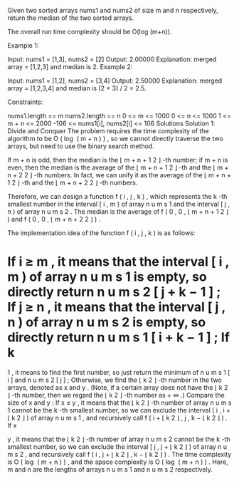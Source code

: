 Given two sorted arrays nums1 and nums2 of size m and n respectively, return the median of the two sorted arrays.

The overall run time complexity should be O(log (m+n)).

 

Example 1:

Input: nums1 = [1,3], nums2 = [2]
Output: 2.00000
Explanation: merged array = [1,2,3] and median is 2.
Example 2:

Input: nums1 = [1,2], nums2 = [3,4]
Output: 2.50000
Explanation: merged array = [1,2,3,4] and median is (2 + 3) / 2 = 2.5.
 

Constraints:

nums1.length == m
nums2.length == n
0 <= m <= 1000
0 <= n <= 1000
1 <= m + n <= 2000
-106 <= nums1[i], nums2[i] <= 106
Solutions
Solution 1: Divide and Conquer
The problem requires the time complexity of the algorithm to be 
O
(
log
⁡
(
m
+
n
)
)
, so we cannot directly traverse the two arrays, but need to use the binary search method.

If 
m
+
n
 is odd, then the median is the 
⌊
m
+
n
+
1
2
⌋
-th number; if 
m
+
n
 is even, then the median is the average of the 
⌊
m
+
n
+
1
2
⌋
-th and the 
⌊
m
+
n
+
2
2
⌋
-th numbers. In fact, we can unify it as the average of the 
⌊
m
+
n
+
1
2
⌋
-th and the 
⌊
m
+
n
+
2
2
⌋
-th numbers.

Therefore, we can design a function 
f
(
i
,
j
,
k
)
, which represents the 
k
-th smallest number in the interval 
[
i
,
m
)
 of array 
n
u
m
s
1
 and the interval 
[
j
,
n
)
 of array 
n
u
m
s
2
. The median is the average of 
f
(
0
,
0
,
⌊
m
+
n
+
1
2
⌋
)
 and 
f
(
0
,
0
,
⌊
m
+
n
+
2
2
⌋
)
.

The implementation idea of the function 
f
(
i
,
j
,
k
)
 is as follows:

If 
i
≥
m
, it means that the interval 
[
i
,
m
)
 of array 
n
u
m
s
1
 is empty, so directly return 
n
u
m
s
2
[
j
+
k
−
1
]
;
If 
j
≥
n
, it means that the interval 
[
j
,
n
)
 of array 
n
u
m
s
2
 is empty, so directly return 
n
u
m
s
1
[
i
+
k
−
1
]
;
If 
k
=
1
, it means to find the first number, so just return the minimum of 
n
u
m
s
1
[
i
]
 and 
n
u
m
s
2
[
j
]
;
Otherwise, we find the 
⌊
k
2
⌋
-th number in the two arrays, denoted as 
x
 and 
y
. (Note, if a certain array does not have the 
⌊
k
2
⌋
-th number, then we regard the 
⌊
k
2
⌋
-th number as 
+
∞
.) Compare the size of 
x
 and 
y
:
If 
x
≤
y
, it means that the 
⌊
k
2
⌋
-th number of array 
n
u
m
s
1
 cannot be the 
k
-th smallest number, so we can exclude the interval 
[
i
,
i
+
⌊
k
2
⌋
)
 of array 
n
u
m
s
1
, and recursively call 
f
(
i
+
⌊
k
2
⌋
,
j
,
k
−
⌊
k
2
⌋
)
.
If 
x
>
y
, it means that the 
⌊
k
2
⌋
-th number of array 
n
u
m
s
2
 cannot be the 
k
-th smallest number, so we can exclude the interval 
[
j
,
j
+
⌊
k
2
⌋
)
 of array 
n
u
m
s
2
, and recursively call 
f
(
i
,
j
+
⌊
k
2
⌋
,
k
−
⌊
k
2
⌋
)
.
The time complexity is 
O
(
log
⁡
(
m
+
n
)
)
, and the space complexity is 
O
(
log
⁡
(
m
+
n
)
)
. Here, 
m
 and 
n
 are the lengths of arrays 
n
u
m
s
1
 and 
n
u
m
s
2
 respectively.
